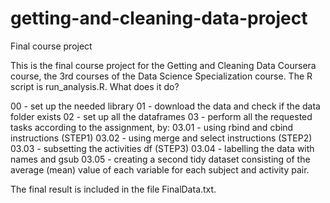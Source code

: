 # getting-and-cleaning-data-project
Final course project

This is the final course project for the Getting and Cleaning Data Coursera course, the 3rd courses of the Data Science Specialization course. 
The R script is run_analysis.R. What does it do? 

00 - set up the needed library
01 - download the data and check if the data folder exists
02 - set up all the dataframes
03 - perform all the requested tasks according to the assignment, by:
   03.01 - using rbind and cbind instructions (STEP1)
   03.02 - using merge and select instructions (STEP2)
   03.03 - subsetting the activities df (STEP3)
   03.04 - labelling the data with names and gsub
   03.05 - creating a second tidy dataset consisting of the average (mean) value of each variable for each subject and activity pair.

The final result is included in the file FinalData.txt.

